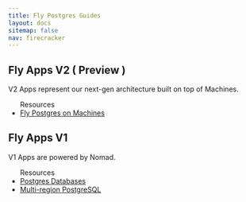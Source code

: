 ```yaml
---
title: Fly Postgres Guides
layout: docs
sitemap: false
nav: firecracker
---
```



## Fly Apps V2 ( Preview )
V2 Apps represent our next-gen architecture built on top of Machines.

<ul>
<lh>Resources</th>
 <li>
  <a href="/docs/reference/postgres-on-machines">Fly Postgres on Machines</a>
 </li>
</ul>


## Fly Apps V1
V1 Apps are powered by Nomad. 

<ul>
  <lh>Resources</lh>
  <li>
    <a href="/docs/reference/postgres/">Postgres Databases</a>
  </li>
  <li>
    <a href="/docs/getting-started/multi-region-databases/">Multi-region PostgreSQL</a> 
  </li>
</ul>